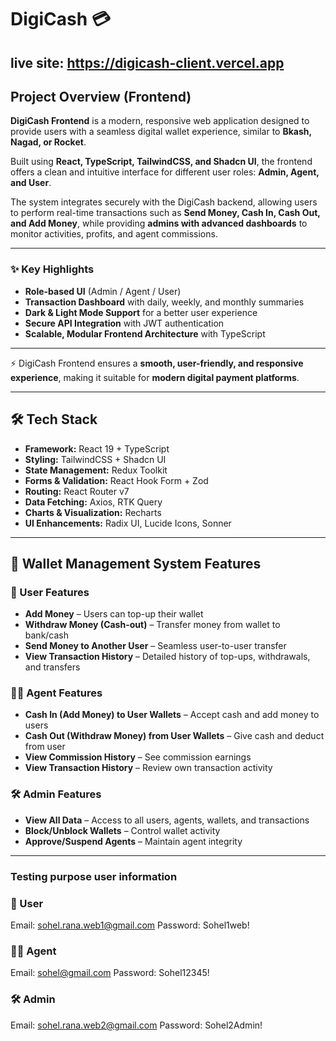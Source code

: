 # DigiCash 💳

## live site: https://digicash-client.vercel.app

## Project Overview (Frontend)

**DigiCash Frontend** is a modern, responsive web application designed to provide users with a seamless digital wallet experience, similar to **Bkash, Nagad, or Rocket**.

Built using **React, TypeScript, TailwindCSS, and Shadcn UI**, the frontend offers a clean and intuitive interface for different user roles: **Admin, Agent, and User**.

The system integrates securely with the DigiCash backend, allowing users to perform real-time transactions such as **Send Money, Cash In, Cash Out, and Add Money**, while providing **admins with advanced dashboards** to monitor activities, profits, and agent commissions.

---

### ✨ Key Highlights

- **Role-based UI** (Admin / Agent / User)
- **Transaction Dashboard** with daily, weekly, and monthly summaries
- **Dark & Light Mode Support** for a better user experience
- **Secure API Integration** with JWT authentication
- **Scalable, Modular Frontend Architecture** with TypeScript

---

⚡ DigiCash Frontend ensures a **smooth, user-friendly, and responsive experience**, making it suitable for **modern digital payment platforms**.

---

## 🛠️ Tech Stack

- **Framework:** React 19 + TypeScript
- **Styling:** TailwindCSS + Shadcn UI
- **State Management:** Redux Toolkit
- **Forms & Validation:** React Hook Form + Zod
- **Routing:** React Router v7
- **Data Fetching:** Axios, RTK Query
- **Charts & Visualization:** Recharts
- **UI Enhancements:** Radix UI, Lucide Icons, Sonner

---

## 💼 Wallet Management System Features

### 👥 User Features

- **Add Money** – Users can top-up their wallet
- **Withdraw Money (Cash-out)** – Transfer money from wallet to bank/cash
- **Send Money to Another User** – Seamless user-to-user transfer
- **View Transaction History** – Detailed history of top-ups, withdrawals, and transfers

### 🧑‍💼 Agent Features

- **Cash In (Add Money) to User Wallets** – Accept cash and add money to users
- **Cash Out (Withdraw Money) from User Wallets** – Give cash and deduct from user
- **View Commission History** – See commission earnings
- **View Transaction History** – Review own transaction activity

### 🛠️ Admin Features

- **View All Data** – Access to all users, agents, wallets, and transactions
- **Block/Unblock Wallets** – Control wallet activity
- **Approve/Suspend Agents** – Maintain agent integrity

---

### Testing purpose user information

### 👥 User 

Email: sohel.rana.web1@gmail.com
Password: Sohel1web!

### 🧑‍💼 Agent 

Email: sohel@gmail.com
Password: Sohel12345!

### 🛠️ Admin 

Email: sohel.rana.web2@gmail.com
Password: Sohel2Admin!
